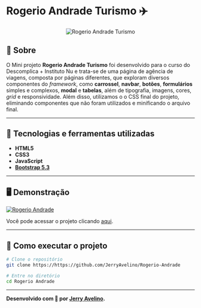 # Rogerio Andrade Turismo ✈️
<p align="center">
<img src="../src/img/rogerio.svg" alt="Rogerio Andrade Turismo" title="Rogerio Andrade Turismo">
</p>

## 📖 Sobre   
O Mini projeto **Rogerio Andrade Turismo** foi desenvolvido para o curso do Descomplica + Instituto Nu e trata-se de uma página de agência de viagens, composta por páginas diferentes, que exploram diversos componentes do _framework_, como **carrossel**, **navbar**, **botões**, **formulários** simples e complexos, **modal** e **tabelas**, além de tipografia, imagens, cores, _grid_ e responsividade. Além disso, utilizamos o  o CSS final do projeto, eliminando componentes que não foram utilizados e minificando o arquivo final.

---

## 🚀 Tecnologias e ferramentas utilizadas
- **HTML5**
- **CSS3**
- **JavaScript**
- **[Bootstrap 5.3](https://getbootstrap.com//)**

---

## 🖥️ Demonstração
[![Rogerio Andrade](../src/img/page.png "Clique para acessar o projeto")](https://github.com/JerryAvelino/RogerioAndrade/src/pages/index.html "Clique para acessar o projeto")   

Você pode acessar o projeto clicando [aqui](https://github.com/JerryAvelino/RogerioAndrade/src/pages/index.html).

---

## 🔧 Como executar o projeto
```bash
# Clone o repositório
git clone https://https://github.com/JerryAvelino/Rogerio-Andrade

# Entre no diretório
cd Rogerio Andrade
```

---
**Desenvolvido com 💙 por [Jerry Avelino](https://github.com/JerryAvelino/).**
